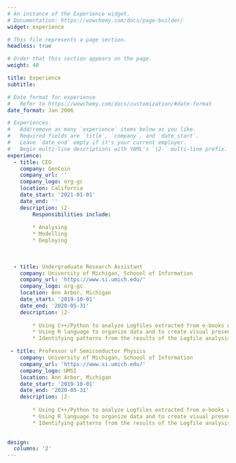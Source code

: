 ```yaml
---
# An instance of the Experience widget.
# Documentation: https://wowchemy.com/docs/page-builder/
widget: experience

# This file represents a page section.
headless: true

# Order that this section appears on the page.
weight: 40

title: Experience
subtitle:

# Date format for experience
#   Refer to https://wowchemy.com/docs/customization/#date-format
date_format: Jan 2006

# Experiences.
#   Add/remove as many `experience` items below as you like.
#   Required fields are `title`, `company`, and `date_start`.
#   Leave `date_end` empty if it's your current employer.
#   Begin multi-line descriptions with YAML's `|2-` multi-line prefix.
experience:
  - title: CEO
    company: GenCoin
    company_url: ''
    company_logo: org-gc
    location: California
    date_start: '2021-01-01'
    date_end: ''
    description: |2-
        Responsibilities include:
        
        * Analysing
        * Modelling
        * Deploying
   
   
        
  - title: Undergraduate Research Assistant
    company: University of Michigan, Schoool of Information
    company_url: 'https://www.si.umich.edu/'
    company_logo: org-gc
    location: Ann Arbor, Michigan
    date_start: '2019-10-01'
    date_end: '2020-05-31'
    description: |2-
    
        * Using C++/Python to analyze Logfiles extracted from e-books written by Dr. Barbara Ericson
        * Using R language to organize data and to create visual presentations
        * Identifying patterns from the results of the Logfile analysis

 - title: Professor of Semiconductor Physics
    company: University of Michigan, Schoool of Information
    company_url: 'https://www.si.umich.edu/'
    company_logo: UMSI
    location: Ann Arbor, Michigan
    date_start: '2019-10-01'
    date_end: '2020-05-31'
    description: |2-
    
        * Using C++/Python to analyze Logfiles extracted from e-books written by Dr. Barbara Ericson
        * Using R language to organize data and to create visual presentations
        * Identifying patterns from the results of the Logfile analysis
    

design:
  columns: '2'
---
```

